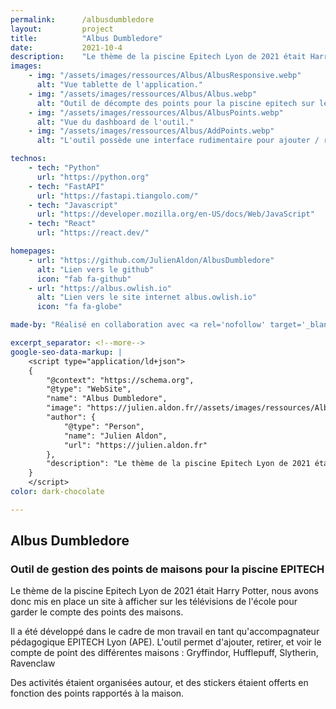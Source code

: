 ```yaml
---
permalink:      /albusdumbledore
layout:         project
title:          "Albus Dumbledore"
date:           2021-10-4
description:    "Le thème de la piscine Epitech Lyon de 2021 était Harry Potter, nous avons donc mis en place un site à afficher sur les télévisions de l'école pour garder le compte des points des maisons."
images:
    - img: "/assets/images/ressources/Albus/AlbusResponsive.webp"
      alt: "Vue tablette de l'application."
    - img: "/assets/images/ressources/Albus/Albus.webp"
      alt: "Outil de décompte des points pour la piscine epitech sur le thème Harry potter : Albus dumbledore."
    - img: "/assets/images/ressources/Albus/AlbusPoints.webp"
      alt: "Vue du dashboard de l'outil."
    - img: "/assets/images/ressources/Albus/AddPoints.webp"
      alt: "L'outil possède une interface rudimentaire pour ajouter / retirer des points aux élèves."

technos:
    - tech: "Python"
      url: "https://python.org"
    - tech: "FastAPI"
      url: "https://fastapi.tiangolo.com/"
    - tech: "Javascript"
      url: "https://developer.mozilla.org/en-US/docs/Web/JavaScript"
    - tech: "React"
      url: "https://react.dev/"

homepages:
    - url: "https://github.com/JulienAldon/AlbusDumbledore"
      alt: "Lien vers le github"
      icon: "fab fa-github"
    - url: "https://albus.owlish.io"
      alt: "Lien vers le site internet albus.owlish.io"
      icon: "fa fa-globe"

made-by: "Réalisé en collaboration avec <a rel='nofollow' target='_blank' href='https://www.linkedin.com/in/arthur-lemaire/'><b>Arthur Lemaire</b></a> pour le frontend et la maquette. API Réalisée par <a rel='nofollow' target='_blank' href='https://github.com/JulienAldon'><b>Julien Aldon</b></a>."

excerpt_separator: <!--more-->
google-seo-data-markup: |
    <script type="application/ld+json">
    {
        "@context": "https://schema.org",
        "@type": "WebSite",
        "name": "Albus Dumbledore",
        "image": "https://julien.aldon.fr//assets/images/ressources/Albus/Albus.webp",
        "author": {
            "@type": "Person",
            "name": "Julien Aldon",
            "url": "https://julien.aldon.fr"
        },
        "description": "Le thème de la piscine Epitech Lyon de 2021 était Harry Potter, nous avons donc mis en place un site à afficher sur les télévisions de l'école pour garder le compte des points des maisons."
    }
    </script>
color: dark-chocolate

---
```

## Albus Dumbledore
### Outil de gestion des points de maisons pour la piscine EPITECH
Le thème de la piscine Epitech Lyon de 2021 était Harry Potter, nous avons donc mis en place un site à afficher sur les télévisions de l'école pour garder le compte des points des maisons.
<!--more-->

Il a été développé dans le cadre de mon travail en tant qu'accompagnateur pédagogique EPITECH Lyon (APE).
L'outil permet d'ajouter, retirer, et voir le compte de point des différentes maisons : Gryffindor, Hufflepuff, Slytherin, Ravenclaw

Des activités étaient organisées autour, et des stickers étaient offerts en fonction des points rapportés à la maison.